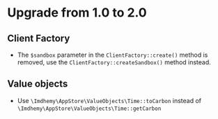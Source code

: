 # Upgrade from 1.0 to 2.0

## Client Factory

- The `$sandbox` parameter in the `ClientFactory::create()` method is removed, use the `ClientFactory::createSandbox()`
  method instead.

## Value objects

- Use `\Imdhemy\AppStore\ValueObjects\Time::toCarbon` instead of `\Imdhemy\AppStore\ValueObjects\Time::getCarbon`  
